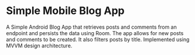 # Simple Mobile Blog App
 A Simple Android Blog App that retrieves posts and comments from an endpoint and persists the data using Room. The app allows for new posts and comments to be created. It also filters posts by title. Implemented using MVVM design architecture.
